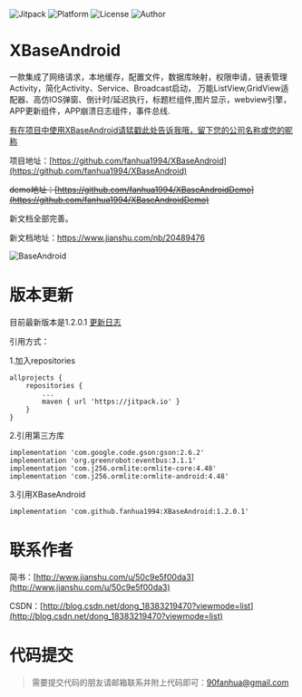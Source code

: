 ![Jitpack](https://jitpack.io/v/fanhua1994/XBaseAndroid.svg)
![Platform](https://img.shields.io/badge/Platform-Android-ff69b4.svg)
![License](https://img.shields.io/github/license/alibaba/dubbo.svg)
![Author](https://img.shields.io/badge/Author-%E7%B9%81%E5%8D%8E-blue.svg)

# XBaseAndroid
一款集成了网络请求，本地缓存，配置文件，数据库映射，权限申请，链表管理Activity，简化Activity、Service、Broadcast启动，
万能ListView,GridView适配器、高仿IOS弹窗、倒计时/延迟执行，标题栏组件,图片显示，webview引擎，APP更新组件，APP崩溃日志组件，事件总线.

[有在项目中使用XBaseAndroid请猛戳此处告诉我哦，留下您的公司名称或您的昵称](https://github.com/fanhua1994/XBaseAndroid/issues/3)

项目地址：[https://github.com/fanhua1994/XBaseAndroid](https://github.com/fanhua1994/XBaseAndroid)

~~demo地址：[https://github.com/fanhua1994/XBaseAndroidDemo](https://github.com/fanhua1994/XBaseAndroidDemo)~~

新文档全部完善。

新文档地址：https://www.jianshu.com/nb/20489476

![BaseAndroid](https://github.com/fanhua1994/BaseAndroid/blob/master/image/logo.png?raw=true)

# 版本更新
目前最新版本是1.2.0.1
[更新日志](https://github.com/fanhua1994/XBaseAndroid/blob/master/LOG.md)

引用方式：

1.加入repositories
```
allprojects {
    repositories {
        ...
        maven { url 'https://jitpack.io' }
    }
}
```
2.引用第三方库
```
implementation 'com.google.code.gson:gson:2.6.2'
implementation 'org.greenrobot:eventbus:3.1.1'
implementation 'com.j256.ormlite:ormlite-core:4.48'
implementation 'com.j256.ormlite:ormlite-android:4.48'
```
3.引用XBaseAndroid
```
implementation 'com.github.fanhua1994:XBaseAndroid:1.2.0.1'
```

# 联系作者
简书：[http://www.jianshu.com/u/50c9e5f00da3](http://www.jianshu.com/u/50c9e5f00da3)

CSDN：[http://blog.csdn.net/dong_18383219470?viewmode=list](http://blog.csdn.net/dong_18383219470?viewmode=list)

# 代码提交
> 需要提交代码的朋友请邮箱联系并附上代码即可：90fanhua@gmail.com
```
